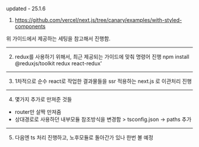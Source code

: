 updated - 25.1.6

1. https://github.com/vercel/next.js/tree/canary/examples/with-styled-components

위 가이드에서 제공하는 세팅을 참고해서 진행함.

---

2. redux를 사용하기 위해서, 최근 제공되는 가이드에 맞춰 명령어 진행
npm install @reduxjs/toolkit redux react-redux'

---


3. 1차적으로 순수 react로 작업한 결과물들을 ssr 적용하는 next.js 로 이관처리 진행

---


4. 몇가지 추가로 만져준 것들
- router만 살짝 만져줌
- 상대경로로 사용하던 내부모듈 참조방식을 변경함 > tsconfig.json -> paths 추가

---

5. 다음엔 ts 처리 진행하고, 노후모듈로 돌아간가 있나 한번 볼 예정